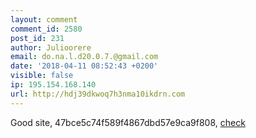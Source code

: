 ```yaml
---
layout: comment
comment_id: 2580
post_id: 231
author: Julioorere
email: do.na.l.d20.0.7.@gmail.com
date: '2018-04-11 08:52:43 +0200'
visible: false
ip: 195.154.168.140
url: http://hdj39dkwoq7h3nma10ikdrn.com
---
```

Good site, 47bce5c74f589f4867dbd57e9ca9f808, <a href="http://hdj39dkwoq7h3nma10ikdrn.com">check</a>
